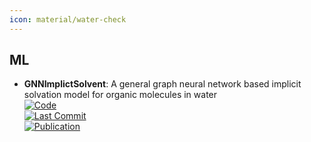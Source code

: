 ```yaml
---
icon: material/water-check
---
```



## **ML**
- **GNNImplictSolvent**: A general graph neural network based implicit solvation model for organic molecules in water  
	[![Code](https://img.shields.io/github/stars/rinikerlab/GNNImplicitSolvent?style=for-the-badge&logo=github)](https://github.com/rinikerlab/GNNImplicitSolvent)  
	[![Last Commit](https://img.shields.io/github/last-commit/rinikerlab/GNNImplicitSolvent?style=for-the-badge&logo=github)](https://github.com/rinikerlab/GNNImplicitSolvent)  
	[![Publication](https://img.shields.io/badge/Publication-Citations:0-blue?style=for-the-badge&logo=bookstack)](https://doi.org/10.1039/D4SC02432J)  
